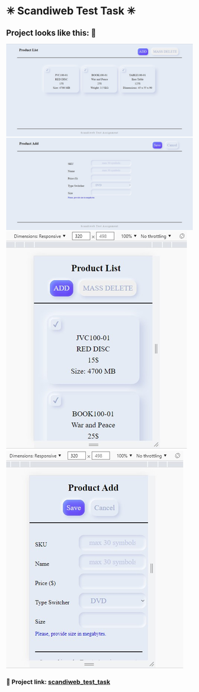 # &#10035; Scandiweb Test Task &#10035;
## Project looks like this: &#128315;
![image_1](https://github.com/giganrg/Test_task/blob/main/Screenshots/1.jpg)
![image_2](https://github.com/giganrg/Test_task/blob/main/Screenshots/2.jpg)
![image_3](https://github.com/giganrg/Test_task/blob/main/Screenshots/3.jpg)
![image_4](https://github.com/giganrg/Test_task/blob/main/Screenshots/4.jpg)
###  &#128681; Project link: [scandiweb_test_task](https://twinkly-presumption.000webhostapp.com/index.php)
